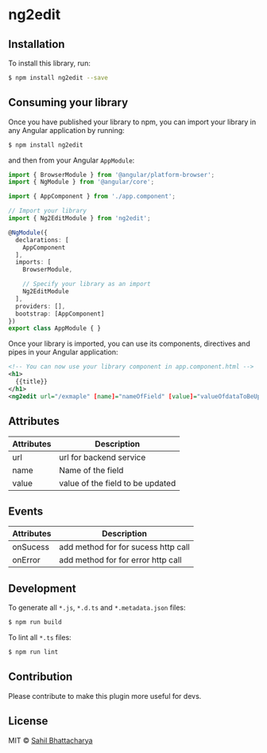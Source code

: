 # ng2edit

## Installation

To install this library, run:

```bash
$ npm install ng2edit --save
```

## Consuming your library

Once you have published your library to npm, you can import your library in any Angular application by running:

```bash
$ npm install ng2edit
```

and then from your Angular `AppModule`:

```typescript
import { BrowserModule } from '@angular/platform-browser';
import { NgModule } from '@angular/core';

import { AppComponent } from './app.component';

// Import your library
import { Ng2EditModule } from 'ng2edit';

@NgModule({
  declarations: [
    AppComponent
  ],
  imports: [
    BrowserModule,

    // Specify your library as an import
    Ng2EditModule
  ],
  providers: [],
  bootstrap: [AppComponent]
})
export class AppModule { }
```

Once your library is imported, you can use its components, directives and pipes in your Angular application:

```xml
<!-- You can now use your library component in app.component.html -->
<h1>
  {{title}}
</h1>
<ng2edit url="/exmaple" [name]="nameOfField" [value]="valueOfdataToBeUpdated" (onSuccess)="successFunction();" (onError)="errorFunction();"></ng2edit>
```

## Attributes

| Attributes | Description |
| --- | --- |
| url | url for backend service |
| name | Name of the field |
| value | value of the field to be updated |


## Events

| Attributes | Description |
| --- | --- |
| onSucess | add method for for sucess http call |
| onError | add method for for error http call |

## Development

To generate all `*.js`, `*.d.ts` and `*.metadata.json` files:

```bash
$ npm run build
```

To lint all `*.ts` files:

```bash
$ npm run lint
```

## Contribution

Please contribute to make this plugin more useful for devs.

## License

MIT © [Sahil Bhattacharya](mailto:sahildude92@gmail.com)
